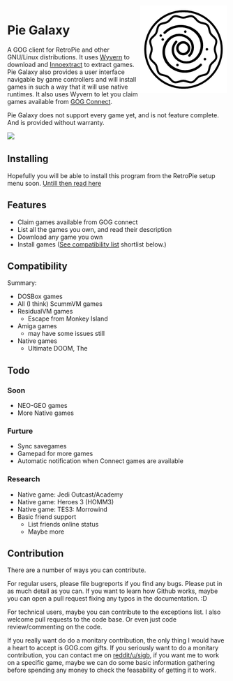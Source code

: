 <img src="resources/logo.png" align="right" />

# Pie Galaxy

A GOG client for RetroPie and other GNU/Linux distributions. It uses [Wyvern](https://github.com/nicohman/wyvern/) to download and [Innoextract](https://github.com/dscharrer/innoextract) to extract games. Pie Galaxy also provides a user interface navigable by game controllers and will install games in such a way that it will use native runtimes. It also uses Wyvern to let you claim games available from [GOG Connect](https://gog.com/connect).

Pie Galaxy does not support every game yet, and is not feature complete. And is provided without warranty.

![](resources/demo.gif)

## Installing

Hopefully you will be able to install this program from the RetroPie setup menu soon.
[Untill then read here](Install.md)

## Features

* Claim games available from GOG connect
* List all the games you own, and read their description
* Download any game you own
* Install games ([See compatibility list](Compatibility.md) shortlist below.)

## Compatibility

Summary:

* DOSBox games
* All (I think) ScummVM games
* ResidualVM games
  * Escape from Monkey Island
* Amiga games
  * may have some issues still
* Native games
  * Ultimate DOOM, The

## Todo

### Soon

* NEO-GEO games
* More Native games

### Furture

* Sync savegames
* Gamepad for more games
* Automatic notification when Connect games are available

### Research

* Native game: Jedi Outcast/Academy
* Native game: Heroes 3 (HOMM3)
* Native game: TES3: Morrowind
* Basic friend support
  * List friends online status
  * Maybe more

## Contribution

There are a number of ways you can contribute.

For regular users, please file bugreports if you find any bugs. Please put in as much detail as you can. If you want to learn how Github works, maybe you can open a pull request fixing any typos in the documentation. :D

For technical users, maybe you can contribute to the exceptions list. I also welcome pull requests to the code base. Or even just code review/commenting on the code.

If you really want do do a monitary contribution, the only thing I would have a heart to accept is GOG.com gifts. If you seriously want to do a monitary contribution, you can contact me on [reddit/u/sigb](https://reddit.com/u/sigb), if you want me to work on a specific game, maybe we can do some basic information gathering before spending any money to check the feasability of getting it to work.
